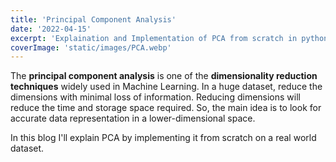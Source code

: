 ```yaml
---
title: 'Principal Component Analysis'
date: '2022-04-15'
excerpt: 'Explaination and Implementation of PCA from scratch in python.'
coverImage: 'static/images/PCA.webp'
---
```


The **principal component analysis** is one of the **dimensionality reduction techniques** widely used in Machine Learning. In a huge dataset, reduce the dimensions with minimal loss of information. Reducing dimensions will reduce the time and storage space required.
So, the main idea is to look for accurate data representation in a lower-dimensional space.

In this blog I'll explain PCA by implementing it from scratch on a real world dataset.